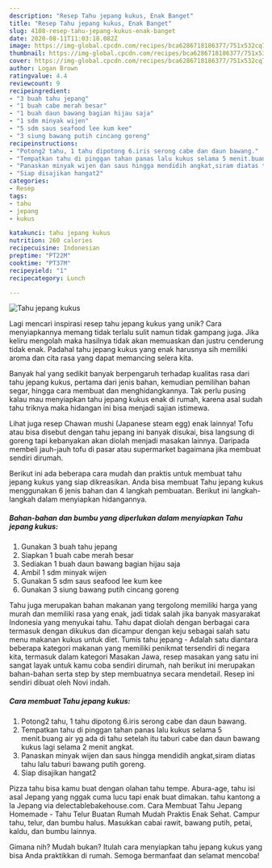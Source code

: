 ```yaml
---
description: "Resep Tahu jepang kukus, Enak Banget"
title: "Resep Tahu jepang kukus, Enak Banget"
slug: 4108-resep-tahu-jepang-kukus-enak-banget
date: 2020-08-11T11:03:18.082Z
image: https://img-global.cpcdn.com/recipes/bca6286718186377/751x532cq70/tahu-jepang-kukus-foto-resep-utama.jpg
thumbnail: https://img-global.cpcdn.com/recipes/bca6286718186377/751x532cq70/tahu-jepang-kukus-foto-resep-utama.jpg
cover: https://img-global.cpcdn.com/recipes/bca6286718186377/751x532cq70/tahu-jepang-kukus-foto-resep-utama.jpg
author: Logan Brown
ratingvalue: 4.4
reviewcount: 9
recipeingredient:
- "3 buah tahu jepang"
- "1 buah cabe merah besar"
- "1 buah daun bawang bagian hijau saja"
- "1 sdm minyak wijen"
- "5 sdm saus seafood lee kum kee"
- "3 siung bawang putih cincang goreng"
recipeinstructions:
- "Potong2 tahu, 1 tahu dipotong 6.iris serong cabe dan daun bawang."
- "Tempatkan tahu di pinggan tahan panas lalu kukus selama 5 menit.buang air yg ada di tahu setelah itu taburi cabe dan daun bawang kukus lagi selama 2 menit angkat."
- "Panaskan minyak wijen dan saus hingga mendidih angkat,siram diatas tahu lalu taburi bawang putih goreng."
- "Siap disajikan hangat2"
categories:
- Resep
tags:
- tahu
- jepang
- kukus

katakunci: tahu jepang kukus 
nutrition: 260 calories
recipecuisine: Indonesian
preptime: "PT22M"
cooktime: "PT37M"
recipeyield: "1"
recipecategory: Lunch

---
```



![Tahu jepang kukus](https://img-global.cpcdn.com/recipes/bca6286718186377/751x532cq70/tahu-jepang-kukus-foto-resep-utama.jpg)

Lagi mencari inspirasi resep tahu jepang kukus yang unik? Cara menyiapkannya memang tidak terlalu sulit namun tidak gampang juga. Jika keliru mengolah maka hasilnya tidak akan memuaskan dan justru cenderung tidak enak. Padahal tahu jepang kukus yang enak harusnya sih memiliki aroma dan cita rasa yang dapat memancing selera kita.

Banyak hal yang sedikit banyak berpengaruh terhadap kualitas rasa dari tahu jepang kukus, pertama dari jenis bahan, kemudian pemilihan bahan segar, hingga cara membuat dan menghidangkannya. Tak perlu pusing kalau mau menyiapkan tahu jepang kukus enak di rumah, karena asal sudah tahu triknya maka hidangan ini bisa menjadi sajian istimewa.

Lihat juga resep Chawan mushi (Japanese steam egg) enak lainnya! Tofu atau bisa disebut dengan tahu jepang ini banyak disukai, bisa langsung di goreng tapi kebanyakan akan diolah menjadi masakan lainnya. Daripada membeli jauh-jauh tofu di pasar atau supermarket bagaimana jika membuat sendiri dirumah.


Berikut ini ada beberapa cara mudah dan praktis untuk membuat tahu jepang kukus yang siap dikreasikan. Anda bisa membuat Tahu jepang kukus menggunakan 6 jenis bahan dan 4 langkah pembuatan. Berikut ini langkah-langkah dalam menyiapkan hidangannya.

<!--inarticleads1-->

##### Bahan-bahan dan bumbu yang diperlukan dalam menyiapkan Tahu jepang kukus:

1. Gunakan 3 buah tahu jepang
1. Siapkan 1 buah cabe merah besar
1. Sediakan 1 buah daun bawang bagian hijau saja
1. Ambil 1 sdm minyak wijen
1. Gunakan 5 sdm saus seafood lee kum kee
1. Gunakan 3 siung bawang putih cincang goreng


Tahu juga merupakan bahan makanan yang tergolong memiliki harga yang murah dan memiliki rasa yang enak, jadi tidak salah jika banyak masyarakat Indonesia yang menyukai tahu. Tahu dapat diolah dengan berbagai cara termasuk dengan dikukus dan dicampur dengan keju sebagai salah satu menu makanan kukus untuk diet. Tumis tahu jepang - Adalah satu diantara beberapa kategori makanan yang memiliki penikmat tersendiri di negara kita, termasuk dalam kategori Masakan Jawa, resep masakan yang satu ini sangat layak untuk kamu coba sendiri dirumah, nah berikut ini merupakan bahan-bahan serta step by step membuatnya secara mendetail. Resep ini sendiri dibuat oleh Novi indah. 

<!--inarticleads2-->

##### Cara membuat Tahu jepang kukus:

1. Potong2 tahu, 1 tahu dipotong 6.iris serong cabe dan daun bawang.
1. Tempatkan tahu di pinggan tahan panas lalu kukus selama 5 menit.buang air yg ada di tahu setelah itu taburi cabe dan daun bawang kukus lagi selama 2 menit angkat.
1. Panaskan minyak wijen dan saus hingga mendidih angkat,siram diatas tahu lalu taburi bawang putih goreng.
1. Siap disajikan hangat2


Pizza tahu bisa kamu buat dengan olahan tahu tempe. Abura-age, tahu isi asal Jepang yang nggak cuma lucu tapi enak buat dimakan. tahu kantong a la Jepang via delectablebakehouse.com. Cara Membuat Tahu Jepang Homemade - Tahu Telur Buatan Rumah Mudah Praktis Enak Sehat. Campur tahu, telur, dan bumbu halus. Masukkan cabai rawit, bawang putih, petai, kaldu, dan bumbu lainnya. 

Gimana nih? Mudah bukan? Itulah cara menyiapkan tahu jepang kukus yang bisa Anda praktikkan di rumah. Semoga bermanfaat dan selamat mencoba!
